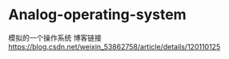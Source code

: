 # Analog-operating-system


模拟的一个操作系统
博客链接
https://blog.csdn.net/weixin_53862758/article/details/120110125

